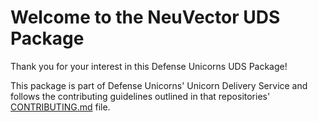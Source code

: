 # Welcome to the NeuVector UDS Package

Thank you for your interest in this Defense Unicorns UDS Package!

This package is part of Defense Unicorns' Unicorn Delivery Service and follows the contributing guidelines outlined in that repositories' [CONTRIBUTING.md](https://github.com/defenseunicorns/uds-common/blob/main/CONTRIBUTING.md) file.
